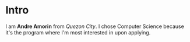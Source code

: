 # Intro 
I am **Andre Amorin** from *Quezon City*. I chose Computer Science because it's the program where I'm most interested in upon applying.

